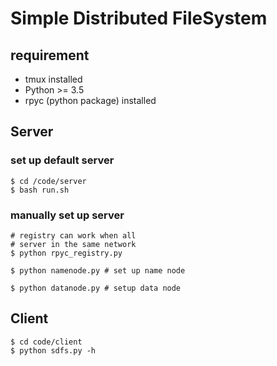 # Simple Distributed FileSystem
## requirement
- tmux installed
- Python >= 3.5
- rpyc (python package) installed
## Server
### set up default server
``` shell
$ cd /code/server
$ bash run.sh
```
### manually set up server
``` shell
# registry can work when all
# server in the same network
$ python rpyc_registry.py 
```
``` shell
$ python namenode.py # set up name node
```
``` shell
$ python datanode.py # setup data node
```
## Client
``` shell
$ cd code/client
$ python sdfs.py -h
```
